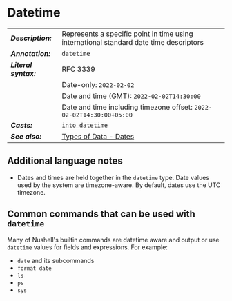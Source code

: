 # Datetime

<!-- prettier-ignore -->
|     |     |
| --- | --- |
| **_Description:_**    | Represents a specific point in time using international standard date time descriptors 
| **_Annotation:_**     | `datetime`                                                                                 
| **_Literal syntax:_** | RFC 3339                                                                               
|                       | Date-only: `2022-02-02`                                                                
|                       | Date and time (GMT): `2022-02-02T14:30:00`                                             
|                       | Date and time including timezone offset: `2022-02-02T14:30:00+05:00`                   
| **_Casts:_**          | [`into datetime`](/commands/docs/into_datetime.md)                                     
| **_See also:_**       | [Types of Data - Dates](/book/types_of_data.md#dates)

## Additional language notes

- Dates and times are held together in the `datetime` type. Date values used by the system are timezone-aware. By default, dates use the UTC timezone.

## Common commands that can be used with `datetime`

Many of Nushell's builtin commands are datetime aware and output or use `datetime` values
for fields and expressions. For example:

- `date` and its subcommands
- `format date`
- `ls`
- `ps`
- `sys`
